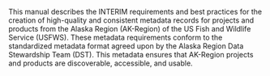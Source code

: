 This manual describes the INTERIM requirements and best practices for the creation of high-quality and consistent metadata records for projects and products from the Alaska Region (AK-Region) of the US Fish and Wildlife Service (USFWS). These metadata requirements conform to the standardized metadata format agreed upon by the Alaska Region Data Stewardship Team (DST). This metadata ensures that AK-Region projects and products are discoverable, accessible, and usable.
